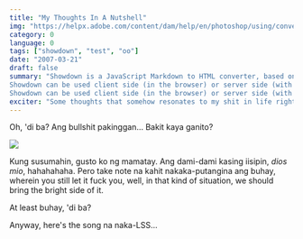 ```yaml
---
title: "My Thoughts In A Nutshell"
img: "https://helpx.adobe.com/content/dam/help/en/photoshop/using/convert-color-image-black-white/jcr_content/main-pars/before_and_after/image-before/Landscape-Color.jpg"
category: 0
language: 0
tags: ["showdown", "test", "oo"]
date: "2007-03-21"
draft: false
summary: "Showdown is a JavaScript Markdown to HTML converter, based on the original works by John Gruber.
Showdown can be used client side (in the browser) or server side (with Node.js). Showdown is a JavaScript Markdown to HTML converter, based on the original works by John Gruber.
Showdown can be used client side (in the browser) or server side (with Node.js)."
exciter: "Some thoughts that somehow resonates to my shit in life right now."
---
```


<script>
  import H from '$lib/components/blog/Header.svelte';
  import Img from '$lib/components/blog/Image.svelte';
  import YT from '$lib/components/blog/YTEmbed.svelte';
  import S from '$lib/components/blog/Space.svelte';
  import Intro from '$lib/components/blog/Intro.svelte';
</script>

<Intro text="Sabi nila, ampangit mo raw. Well, to be honest, this is the truth we are pursuing for."/>

Oh, 'di ba? Ang bullshit pakinggan... Bakit kaya ganito?

<H text='The Dilemma of Thinking Nonsense'/>

<Img src="https://www.cdm.org/blog/wp-content/uploads/2021/03/nonsense1.jpg"/>

Kung susumahin, gusto ko ng mamatay. Ang dami-dami kasing iisipin, *dios mio*, hahahahaha.
Pero take note na kahit nakaka-putangina ang buhay, wherein you still let it fuck you, well, in that kind of situation, we should bring the bright side of it.

At least buhay, 'di ba?

Anyway, here's the song na naka-LSS...

<YT id="u6wOyMUs74I" name="Eyes Closed - Ed Sheeran"/>